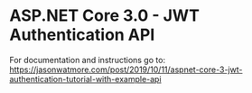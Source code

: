 # ASP.NET Core 3.0 - JWT Authentication API

For documentation and instructions go to:
https://jasonwatmore.com/post/2019/10/11/aspnet-core-3-jwt-authentication-tutorial-with-example-api